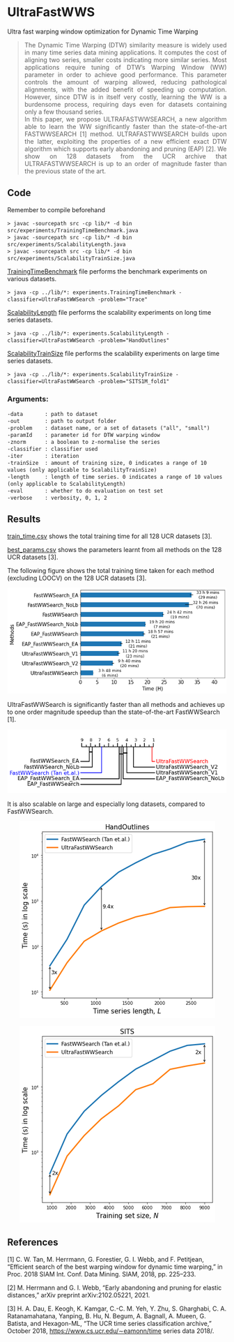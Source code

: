 # UltraFastWWS
Ultra fast warping window optimization for Dynamic Time Warping

> <div align="justify"> The Dynamic Time Warping (DTW) similarity measure is widely used in many time series data mining applications. It computes the cost of aligning two series, smaller costs indicating more similar series. Most applications require tuning of DTW’s Warping Window (WW) parameter in order to achieve good performance. This parameter controls the amount of warping allowed, reducing pathological alignments, with the added benefit of speeding up computation. However, since DTW is in itself very costly, learning the WW is a burdensome process, requiring days even for datasets containing only a few thousand series. </div> 
> <div align="justify">In this paper, we propose ULTRAFASTWWSEARCH, a new algorithm able to learn the WW significantly faster than the state-of-the-art FASTWWSEARCH [1] method. ULTRAFASTWWSEARCH builds upon the latter, exploiting the properties of a new efficient exact DTW algorithm which supports early abandoning and pruning (EAP) [2]. We show on 128 datasets from the UCR archive that ULTRAFASTWWSEARCH is up to an order of magnitude faster than the previous state of the art.</div>

## Code
Remember to compile beforehand
```
> javac -sourcepath src -cp lib/* -d bin src/experiments/TrainingTimeBenchmark.java
> javac -sourcepath src -cp lib/* -d bin src/experiments/ScalabilityLength.java
> javac -sourcepath src -cp lib/* -d bin src/experiments/ScalabilityTrainSize.java
```

[TrainingTimeBenchmark](src/experiments/TrainingTimeBenchmark.java) file performs the benchmark experiments on various datasets.
```
> java -cp ../lib/*: experiments.TrainingTimeBenchmark -classifier=UltraFastWWSearch -problem="Trace"
```

[ScalabilityLength](src/experiments/ScalabilityLength.java) file performs the scalability experiments on long time series datasets.
```
> java -cp ../lib/*: experiments.ScalabilityLength -classifier=UltraFastWWSearch -problem="HandOutlines"
```

[ScalabilityTrainSize](src/experiments/ScalabilityTrainSize.java) file performs the scalability experiments on large time series datasets.
```
> java -cp ../lib/*: experiments.ScalabilityTrainSize -classifier=UltraFastWWSearch -problem="SITS1M_fold1"
```

### Arguments:
```
-data       : path to dataset
-out        : path to output folder
-problem    : dataset name, or a set of datasets ("all", "small")
-paramId    : parameter id for DTW warping window
-znorm      : a boolean to z-normalise the series
-classifier : classifier used 
-iter       : iteration 
-trainSize  : amount of training size, 0 indicates a range of 10 values (only applicable to ScalabilityTrainSize) 
-length     : length of time series. 0 indicates a range of 10 values (only applicable to ScalabilityLength)
-eval       : whether to do evaluation on test set
-verbose    : verbosity, 0, 1, 2
``` 

## Results
[train_time.csv](results/train_time.csv) shows the total training time for all 128 UCR datasets [3].

[best_params.csv](results/best_params.csv) shows the parameters learnt from all methods on the 128 UCR datasets [3].

The following figure shows the total training time taken for each method (excluding LOOCV) on the 128 UCR datasets [3].
<p align="center">
  <img src="results/total_time.png"/>
</p>

UltraFastWWSearch is significantly faster than all methods and achieves up to one order magnitude speedup than the state-of-the-art FastWWSearch [1].

<p align="center">
  <img src="results/cd_train_time.png"/>
</p>


It is also scalable on large and especially long datasets, compared to FastWWSearch.

<p align="center">
  <img src="results/scalability_length_HandOutlines.png"/>
</p>
<p align="center">
  <img src="results/scalability_size_SITS.png"/>
</p>


## References
[1] C. W. Tan, M. Herrmann, G. Forestier, G. I. Webb, and F. Petitjean,
“Efficient search of the best warping window for dynamic time warping,”
in Proc. 2018 SIAM Int. Conf. Data Mining. SIAM, 2018, pp. 225–233.

[2] M. Herrmann and G. I. Webb, “Early abandoning and pruning for elastic
distances,” arXiv preprint arXiv:2102.05221, 2021.

[3] H. A. Dau, E. Keogh, K. Kamgar, C.-C. M. Yeh, Y. Zhu, S. Gharghabi,
C. A. Ratanamahatana, Yanping, B. Hu, N. Begum, A. Bagnall,
A. Mueen, G. Batista, and Hexagon-ML, “The UCR time series classification archive,” October 2018, https://www.cs.ucr.edu/∼eamonn/time
series data 2018/.